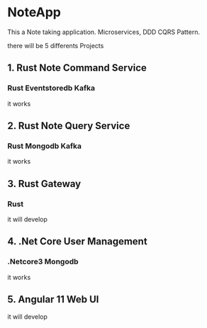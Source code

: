# NoteApp
This a Note taking application. Microservices, DDD CQRS Pattern.

there will be 5 differents Projects

## 1. Rust Note Command Service
### Rust Eventstoredb Kafka 
it works 

## 2. Rust Note Query Service
### Rust Mongodb Kafka
it works 

## 3. Rust Gateway
### Rust
it will develop 

## 4. .Net Core User Management
### .Netcore3 Mongodb 
it works 

## 5. Angular 11 Web UI
it will develop 


